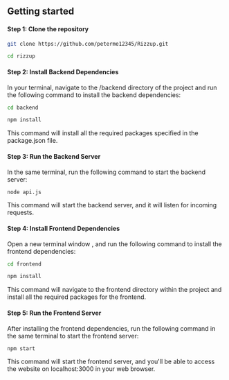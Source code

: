 ## Getting started

#### Step 1: Clone the repository

```bash
git clone https://github.com/peterme12345/Rizzup.git
```

```bash
cd rizzup
```

#### Step 2: Install Backend Dependencies

In your terminal, navigate to the /backend directory of the project and run the following command to install the backend dependencies:

```bash
cd backend
```

```bash
npm install
```

This command will install all the required packages specified in the package.json file.

#### Step 3: Run the Backend Server

In the same terminal, run the following command to start the backend server:

```bash
node api.js
```

This command will start the backend server, and it will listen for incoming requests.

#### Step 4: Install Frontend Dependencies

Open a new terminal window , and run the following command to install the frontend dependencies:

```bash
cd frontend
```

```bash
npm install
```

This command will navigate to the frontend directory within the project and install all the required packages for the frontend.

#### Step 5: Run the Frontend Server

After installing the frontend dependencies, run the following command in the same terminal to start the frontend server:

```bash
npm start
```

This command will start the frontend server, and you'll be able to access the website on localhost:3000 in your web browser.
